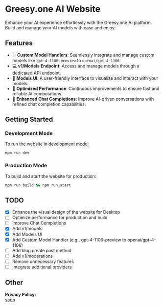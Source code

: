 
# Greesy.one AI Website

Enhance your AI experience effortlessly with the Greesy.one AI platform. Build and manage your AI models with ease and enjoy:

## Features

- ✨ **Custom Model Handlers**: Seamlessly integrate and manage custom models like `gpt-4-1106-preview` to `openai/gpt-4-1106`.
- 💻 **v1/Models Endpoint**: Access and manage models through a dedicated API endpoint.
- 🎨 **Models UI**: A user-friendly interface to visualize and interact with your models.
- 🚀 **Optimized Performance**: Continuous improvements to ensure fast and reliable AI computations.
- 💬 **Enhanced Chat Completions**: Improve AI-driven conversations with refined chat completion capabilities.

## Getting Started

### Development Mode

To run the website in development mode:

```bash
npm run dev
```

### Production Mode

To build and start the website for production:

```bash
npm run build && npm run start
```

## TODO

- [X] Enhance the visual design of the website for Desktop
- [ ] Optimize performance for production and build
- [ ] Improve Chat Completions
- [X] Add v1/models
- [X] Add Models UI
- [X] Add Custom Model Handler (e.g., gpt-4-1106-preview to openai/gpt-4-1106)
- [ ] Add blog create post method
- [ ] Add v1/moderations
- [ ] Remove unnecessary features
- [ ] Integrate additional providers

## Other

**Privacy Policy:**  
[soon](https://nicatdcw.dev)
